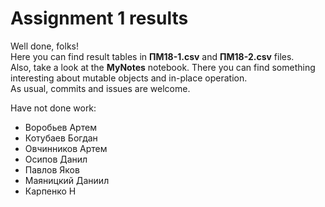 # Assignment 1 results
Well done, folks!  
Here you can find result tables in **ПМ18-1.csv** and **ПМ18-2.csv** files.  
Also, take a look at the **MyNotes** notebook. There you can find something interesting about mutable objects and in-place operation.  
As usual, commits and issues are welcome.  

Have not done work:
- Воробьев Артем 
- Котубаев Богдан
- Овчинников Артем
- Осипов Данил
- Павлов Яков
- Маяницкий Даниил
- Карпенко Н